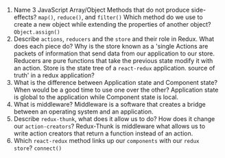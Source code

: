 1.  Name 3 JavaScript Array/Object Methods that do not produce side-effects?
    `map()`, `reduce()`, and `filter()`
 Which method do we use to create a new object while extending the properties of another object?
    `Object.assign()`
2.  Describe `actions`, `reducers` and the `store` and their role in Redux. What does each piece do? Why is the store known as a 'single 
    Actions are packets of information that send data from our application to our store.
    Reducers are pure functions that take the previous state modify it with an action.
    Store is the state tree of a `react-redux` application.
    source of truth' in a redux application?
3.  What is the difference between Application state and Component state? When would be a good time to use one over the other?
    Application state is global to the application while Component state is local.    
4.  What is middleware?
    Middleware is a software that creates a bridge between an operating system and an application.
5.  Describe `redux-thunk`, what does it allow us to do? How does it change our `action-creators`?
    Redux-Thunk is middleware what allows us to write action creators that return a function instead of an action.
1.  Which `react-redux` method links up our `components` with our `redux store`?
    `connect()`
